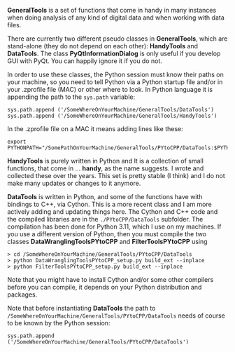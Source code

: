**GeneralTools** is a set of functions that come in handy in many instances when doing analysis of any kind of digital data and when working with data files. 

There are currently two different pseudo classes in **GeneralTools**, which are stand-alone (they do not depend on each other): **HandyTools** and **DataTools**. 
The class **PyQtInformationDialog**  is only useful if you develop GUI with PyQt. You can happily ignore it if you do not.

In order to use these classes, the Python session must know their paths on your machine, so you need to tell Python via a Python startup file and/or in your .zprofile file (MAC) or other where to look. In Python language it is appending the path to the ```sys.path``` variable:

  ```
  sys.path.append ('/SomeWhereOnYourMachine/GeneralTools/DataTools')
  sys.path.append ('/SomeWhereOnYourMachine/GeneralTools/HandyTools')
  ```

In the .zprofile file on a MAC it means adding lines like these:

```
export PYTHONPATH="/SomePathOnYourMachine/GeneralTools/PYtoCPP/DataTools:$PYTHONPATH"
```

**HandyTools** is purely written in Python and  It is a collection of small functions, that come in ... **handy**, as the name suggests. I wrote and collected these over the years. This set is pretty stable (I think) and I do not make many updates or changes to it anymore. 

**DataTools** is written in Python, and some of the functions have with bindings to C++, via Cython. This is a more recent class and I am more actively adding and updating things here. 
The Cython and C++ code and the compiled libraries are in the `./PYtoCPP/DataTools` subfolder. The compilation has been done for Python 3.11, which I use on my machines. 
If you use a different version of Python, then you must compile the two classes **DataWranglingToolsPYtoCPP** and **FilterToolsPYtoCPP** using

  ```
  > cd /SomeWhereOnYourMachine/GeneralTools/PYtoCPP/DataTools
  > python DataWranglingToolsPYtoCPP_setup.py build_ext --inplace
  > python FilterToolsPYtoCPP_setup.py build_ext --inplace
  ```
Note that you might have to install Cython and/or some other compilers before you can compile, it depends on your Python distribution and packages.

Note that before instantiating **DataTools** the path to `/SomeWhereOnYourMachine/GeneralTools/PYtoCPP/DataTools` needs of course to be known by the Python session:

  ```
  sys.path.append ('/SomeWhereOnYourMachine/GeneralTools/PYtoCPP/DataTools')
  ```








